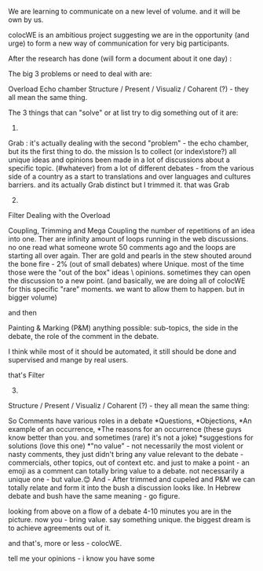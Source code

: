 We are learning to communicate on a new level of volume.
and it will be own by us.

colocWE is an ambitious project suggesting we are in the opportunity (and urge) to form a new way of communication for very big participants.

After the research has done (will form a document about it one day) :

The big 3 problems or need to deal with are:

Overload
Echo chamber
Structure / Present / Visualiz  / Coharent (?) - they all mean the same thing.

The 3 things that can "solve" or at list try to dig something out of it are:

1.
Grab
\: it's actually dealing with the second "problem" - the echo chamber, but its the first thing to do.
the mission Is to collect (or index\store\?) all unique ideas and opinions been made in a lot of discussions about a specific topic. (#whatever)
from a lot of different debates - from the various side of a country as a start to translations and over languages and cultures barriers.
and its actually Grab distinct but I trimmed it.
that was Grab




2.
Filter
Dealing with the Overload

Coupling, Trimming and Mega Coupling the number of repetitions of an idea into one.
Ther are infinity amount of loops running in the web discussions.
no one read what someone wrote 50 comments ago and the loops are starting all over again.
Ther are gold and pearls in the stew shouted around the bone fire - 2% (out of small debates) where Unique.
most of the time those were the "out of the box" ideas \ opinions.
sometimes they can open the discussion to a new point. (and basically, we are doing all of colocWE for this specific "rare" moments. we want to allow them to happen. but in bigger volume)

and then

Painting & Marking (P&M) anything possible:
sub-topics, the side in the debate, the role of the comment in the debate.

I think while most of it should be automated, it still should be done and supervised and mange by real users.

that's Filter


3.
Structure / Present / Visualiz  / Coharent (?) - they all mean the same thing:

So
Comments have various roles in a debate 
                *Questions, 
                            *Objections, 
                                         *An example of an occurrence,
*The reasons for an occurrence (these guys know better than you. and sometimes (rare) it's not a joke)
                                                  *suggestions for solutions (love this one)
*"no value" - not necessarily the most violent or nasty comments, they just didn't bring any value relevant to the debate - commercials, other topics, out of context etc.
and just to make a point - an emoji as a comment can totally bring value to a debate. 
not necessarily a unique one - but value.😊
And -
After trimmed and cupeled and P&M we can totally relate and form it into the bush a discussion looks like.
In Hebrew debate and bush have the same meaning - go figure.

looking from above on a flow of a debate
4-10 minutes you are in the picture.
now you -  bring value. say something unique.
the biggest dream is to achieve agreements out of it.


and that's, more or less - colocWE.

tell me your opinions - i know you have some
